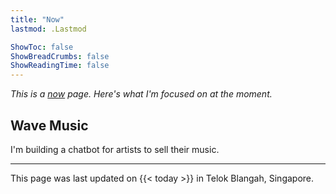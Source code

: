 ```yaml
---
title: "Now"
lastmod: .Lastmod

ShowToc: false
ShowBreadCrumbs: false
ShowReadingTime: false
---
```


_This is a [now](https://nownownow.com/about) page. Here's what I'm focused on at the moment._

## Wave Music

I'm building a chatbot for artists to sell their music. 

--- 

This page was last updated on {{< today >}} in Telok Blangah, Singapore.
